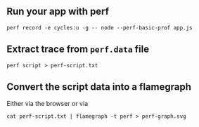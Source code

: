 ## Run your app with perf

```
perf record -e cycles:u -g -- node --perf-basic-prof app.js
```

## Extract trace from `perf.data` file

```
perf script > perf-script.txt
```

## Convert the script data into a flamegraph

Either via the browser or via

```
cat perf-script.txt | flamegraph -t perf > perf-graph.svg
```
